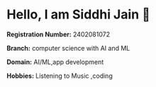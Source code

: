 # Hello, I am **Siddhi Jain** 👋

**Registration Number:** 2402081072 

**Branch:** computer science with AI and ML

**Domain:**  AI/ML,app development 

**Hobbies:** Listening to Music ,coding